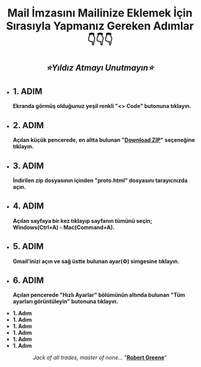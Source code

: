 <h1 align="center" dir="auto"><b>Mail İmzasını Mailinize Eklemek İçin Sırasıyla Yapmanız Gereken Adımlar<br/>👇👇👇</b></h1>

<h2 align="center" dir="auto"><i>⭐Yıldız Atmayı Unutmayın⭐</i></h2>

<ul align="left" dir="auto">
  <li>
    <h2>
      <b>1. ADIM</b>
    </h2>
    <p><b>Ekranda görmüş olduğunuz yeşil renkli "<> Code" butonuna tıklayın.</b></p>
  </li>
  
  <li>
    <h2>
      <b>2. ADIM</b>
    </h2>
    <p><b>Açılan küçük pencerede, en altta bulunan "<a href="https://github.com/Lamartune/Kapsul-Mail-Signature/archive/refs/heads/main.zip">Download ZIP</a>" seçeneğine tıklayın.</b></p>
  </li>

  <li>
    <h2>
      <b>3. ADIM</b>
    </h2>
    <p><b>İndirilen zip dosyasının içinden "proto.html" dosyasını tarayıcnızda açın.</b></p>
  </li>

  <li>
    <h2>
      <b>4. ADIM</b>
    </h2>
    <p><b>Açılan sayfaya bir kez tıklayıp sayfanın tümünü seçin; Windows(Ctrl+A) - Mac(Command+A).</b></p>
  </li>

  <li>
    <h2>
      <b>5. ADIM</b>
    </h2>
    <p><b>Gmail'inizi açın ve sağ üstte bulunan ayar(⚙️) simgesine tıklayın.</b></p>
  </li>

  <li>
    <h2>
      <b>6. ADIM</b>
    </h2>
    <p><b>Açılan pencerede "Hızlı Ayarlar" bölümünün altında bulunan "Tüm ayarları görüntüleyin" butonuna tıklayın.</b></p>
  </li>

  <li><b>1. Adım</b></li>
  <li><b>1. Adım</b></li>
  <li><b>1. Adım</b></li>
  <li><b>1. Adım</b></li>
  <li><b>1. Adım</b></li>
  <li><b>1. Adım</b></li>
</ul>


<p align="center" dir="auto"><em> Jack of all trades, master of none... </em>"<b><ins>Robert Greene</ins></b>"</p>
